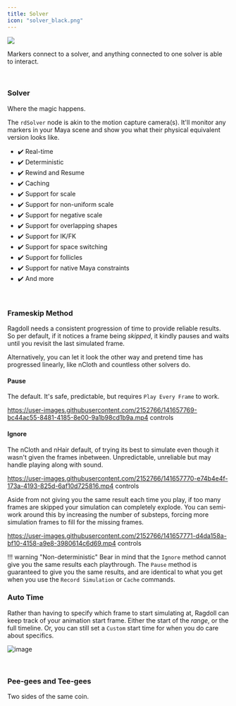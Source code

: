 ```yaml
---
title: Solver
icon: "solver_black.png"
---
```


<div class="hero-container">
    <img class="hero-image" src=/yoga13.png>
</div>

Markers connect to a solver, and anything connected to one solver is able to interact.

<br>

### Solver

Where the magic happens.

The `rdSolver` node is akin to the motion capture camera(s). It'll monitor any markers in your Maya scene and show you what their physical equivalent version looks like.

- ✔️ Real-time
- ✔️ Deterministic
- ✔️ Rewind and Resume
- ✔️ Caching
- ✔️ Support for scale
- ✔️ Support for non-uniform scale
- ✔️ Support for negative scale
- ✔️ Support for overlapping shapes
- ✔️ Support for IK/FK
- ✔️ Support for space switching
- ✔️ Support for follicles
- ✔️ Support for native Maya constraints
- ✔️ And more

<br>

### Frameskip Method

Ragdoll needs a consistent progression of time to provide reliable results. So per default, if it notices a frame being *skipped*, it kindly pauses and waits until you revisit the last simulated frame.

Alternatively, you can let it look the other way and pretend time has progressed linearly, like nCloth and countless other solvers do.

#### Pause

The default. It's safe, predictable, but requires `Play Every Frame` to work.

https://user-images.githubusercontent.com/2152766/141657769-bc44ac55-8481-4185-8e00-9a1b98cd1b9a.mp4 controls

#### Ignore

The nCloth and nHair default, of trying its best to simulate even though it wasn't given the frames inbetween. Unpredictable, unreliable but may handle playing along with sound.

https://user-images.githubusercontent.com/2152766/141657770-e74b4e4f-173a-4193-825d-6af10d725816.mp4 controls

Aside from not giving you the same result each time you play, if too many frames are skipped your simulation can completely explode. You can semi-work around this by increasing the number of substeps, forcing more simulation frames to fill for the missing frames.

https://user-images.githubusercontent.com/2152766/141657771-d4da158a-bf10-4158-a9e8-3980614c6d69.mp4 controls

!!! warning "Non-deterministic"
    Bear in mind that the `Ignore` method cannot give you the same results each playthrough. The `Pause` method is guaranteed to give you the same results, and are identical to what you get when you use the `Record Simulation` or `Cache` commands.


### Auto Time

Rather than having to specify which frame to start simulating at, Ragdoll can keep track of your animation start frame. Either the start of the *range*, or the full timeline. Or, you can still set a `Custom` start time for when you do care about specifics.

![image](https://user-images.githubusercontent.com/2152766/136388759-8cf91122-c779-4425-9c5b-492597595262.png)

<br>

### Pee-gees and Tee-gees

Two sides of the same coin.
